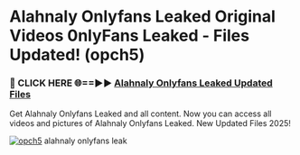 # Alahnaly Onlyfans Leaked Original Videos 0nlyFans Leaked - Files Updated! (opch5)

<h3>🔴 CLICK HERE 🌐==►► <a href="https://tinyurl.com/3hn5wdd3" rel="nofollow">Alahnaly Onlyfans Leaked Updated Files</a></h3>

Get Alahnaly Onlyfans Leaked and all content. Now you can access all videos and pictures of Alahnaly Onlyfans Leaked. New Updated Files 2025!

[![opch5](https://i.imgur.com/4HnBqBT.gif)](https://tinyurl.com/3hn5wdd3)
alahnaly onlyfans leak